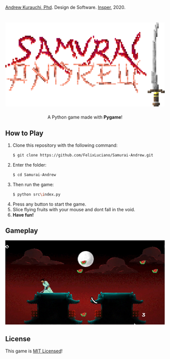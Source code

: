 [Andrew Kurauchi, Phd](https://github.com/toshikurauchi). Design de Software. [Insper](https://github.com/Insper), 2020.

<h1 align="center">
<img src="src/assets/images/github/logo.png" alt="Samurai Andrew">
</h1>

<p align="center">
A Python game made with <b>Pygame</b>!
</p>

## How to Play

1. Clone this repository with the following command:
    ```bash
    $ git clone https://github.com/FelixLuciano/Samurai-Andrew.git
    ```
2. Enter the folder:
    ```bash
    $ cd Samurai-Andrew
    ```
3. Then run the game:
    ```bash
    $ python src\index.py
    ```
4. Press any button to start the game.
5. Slice flying fruits with your mouse and dont fall in the void.
6. **Have fun!**

## Gameplay

[![Demo](assets/images/demo.jpg)](https://youtu.be/YfFVtREranc)

## License
This game is [MIT Licensed](LICENSE)!
